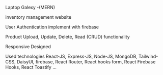 Laptop Galexy -(MERN)

inventory management website

User Authentication implement with firebase

Product Upload, Update, Delete, Read (CRUD) functionality

Responsive Designed

Used technologies
React-JS, Express-JS, Node-JS, MongoDB, Tailwind-CSS, DaisyUI, firebase, React Router, React hooks form, React Firebase Hooks, React Toastify ...
